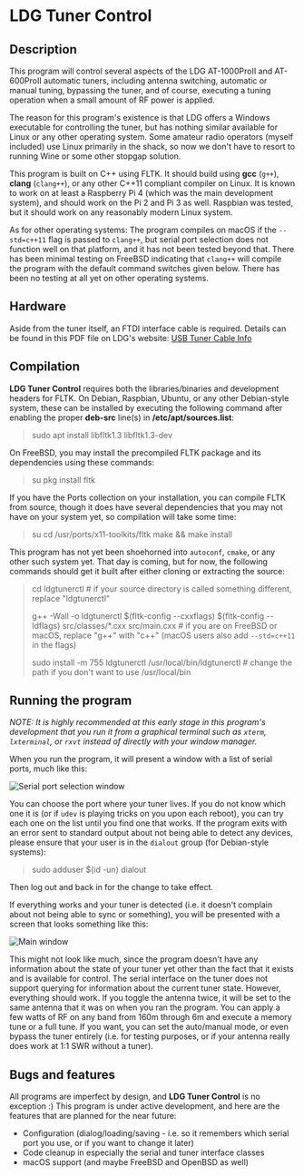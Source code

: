 # LDG Tuner Control

## Description

This program will control several aspects of the LDG AT-1000ProII and AT-600ProII automatic tuners, including antenna switching, automatic or manual tuning, bypassing the tuner, and of course, executing a tuning operation when a small amount of RF power is applied.

The reason for this program's existence is that LDG offers a Windows executable for controlling the tuner, but has nothing similar available for Linux or any other operating system. Some amateur radio operators (myself included) use Linux primarily in the shack, so now we don't have to resort to running Wine or some other stopgap solution.

This program is built on C++ using FLTK. It should build using **gcc** (`g++`), **clang** (`clang++`), or any other C++11 compliant compiler on Linux. It is known to work on at least a Raspberry Pi 4 (which was the main development system), and should work on the Pi 2 and Pi 3 as well. Raspbian was tested, but it should work on any reasonably modern Linux system.

As for other operating systems: The program compiles on macOS if the `--std=c++11` flag is passed to `clang++`, but serial port selection does not function well on that platform, and it has not been tested beyond that. There has been minimal testing on FreeBSD indicating that `clang++` will compile the program with the default command switches given below. There has been no testing at all yet on other operating systems.

## Hardware

Aside from the tuner itself, an FTDI interface cable is required. Details can be found in this PDF file on LDG's website: [USB Tuner Cable Info](https://ldgelectronics.com/wp-content/uploads/2019/06/USB-Tuner-Cable-Info.pdf)


## Compilation

**LDG Tuner Control** requires both the libraries/binaries and development headers for FLTK. On Debian, Raspbian, Ubuntu, or any other Debian-style system, these can be installed by executing the following command after enabling the proper **deb-src** line(s) in **/etc/apt/sources.list**:
> sudo apt install libfltk1.3 libfltk1.3-dev

On FreeBSD, you may install the precompiled FLTK package and its dependencies using these commands:
> su
> pkg install fltk

If you have the Ports collection on your installation, you can compile FLTK from source, though it does have several dependencies that you may not have on your system yet, so compilation will take some time:
> su
> cd /usr/ports/x11-toolkits/fltk
> make && make install

This program has not yet been shoehorned into `autoconf`, `cmake`, or any other such system yet. That day is coming, but for now, the following commands should get it built after either cloning or extracting the source:
> cd ldgtunerctl  # if your source directory is called something different, replace "ldgtunerctl"
>
> g++ -Wall -o ldgtunerctl $(fltk-config --cxxflags) $(fltk-config --ldflags) src/classes/*.cxx src/main.cxx  # if you are on FreeBSD or macOS, replace "g++" with "c++" (macOS users also add `--std=c++11` in the flags)
>
> sudo install -m 755 ldgtunerctl /usr/local/bin/ldgtunerctl  # change the path if you don't want to use /usr/local/bin

## Running the program

*NOTE: It is highly recommended at this early stage in this program's development that you run it from a graphical terminal such as `xterm`, `lxterminal`, or `rxvt` instead of directly with your window manager.*

When you run the program, it will present a window with a list of serial ports, much like this:

![Serial port selection window](https://k8wu.me/images/ldgtunerctl-serial_port_selection_window.png)

You can choose the port where your tuner lives. If you do not know which one it is (or if `udev` is playing tricks on you upon each reboot), you can try each one on the list until you find one that works. If the program exits with an error sent to standard output about not being able to detect any devices, please ensure that your user is in the `dialout` group (for Debian-style systems):
> sudo adduser $(id -un) dialout

Then log out and back in for the change to take effect.

If everything works and your tuner is detected (i.e. it doesn't complain about not being able to sync or something), you will be presented with a screen that looks something like this:

![Main window](https://k8wu.me/images/ldgtunerctl-main_window.png)

This might not look like much, since the program doesn't have any information about the state of your tuner yet other than the fact that it exists and is available for control. The serial interface on the tuner does not support querying for information about the current tuner state. However, everything should work. If you toggle the antenna twice, it will be set to the same antenna that it was on when you ran the program. You can apply a few watts of RF on any band from 160m through 6m and execute a memory tune or a full tune. If you want, you can set the auto/manual mode, or even bypass the tuner entirely (i.e. for testing purposes, or if your antenna really does work at 1:1 SWR without a tuner).

## Bugs and features

All programs are imperfect by design, and **LDG Tuner Control** is no exception :) This program is under active development, and here are the features that are planned for the near future:
* Configuration (dialog/loading/saving - i.e. so it remembers which serial port you use, or if you want to change it later)
* Code cleanup in especially the serial and tuner interface classes
* macOS support (and maybe FreeBSD and OpenBSD as well)
